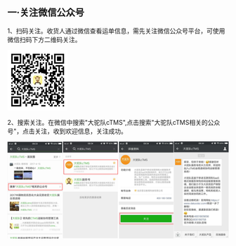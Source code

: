 ## 一·**关注微信公众号**

1、扫码关注。收货人通过微信查看运单信息，需先关注微信公众号平台，可使用微信扫码下方二维码关注。

![](/assets/import.png)

2、搜索关注。在微信中搜索"大驼队cTMS",点击搜索"大驼队cTMS相关的公众号"，点击关注，收到欢迎信息，关注成功。

![](/nassets/sh1-1.png)

